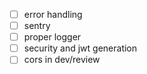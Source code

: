 - [ ] error handling
- [ ] sentry
- [ ] proper logger
- [ ] security and jwt generation
- [ ] cors in dev/review
